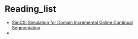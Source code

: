 # Reading_list
- [SimCS: Simulation for Domain Incremental Online Continual Segmentation](https://arxiv.org/abs/2211.16234)
- 
